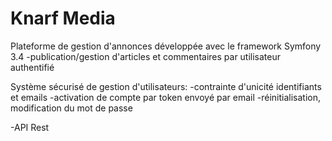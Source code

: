 # Knarf Media

Plateforme de gestion d'annonces développée avec le framework Symfony 3.4
-publication/gestion d'articles et commentaires par utilisateur authentifié

Système sécurisé de gestion d'utilisateurs:
-contrainte d'unicité identifiants et emails
-activation de compte par token envoyé par email
-réinitialisation, modification du mot de passe

-API Rest


